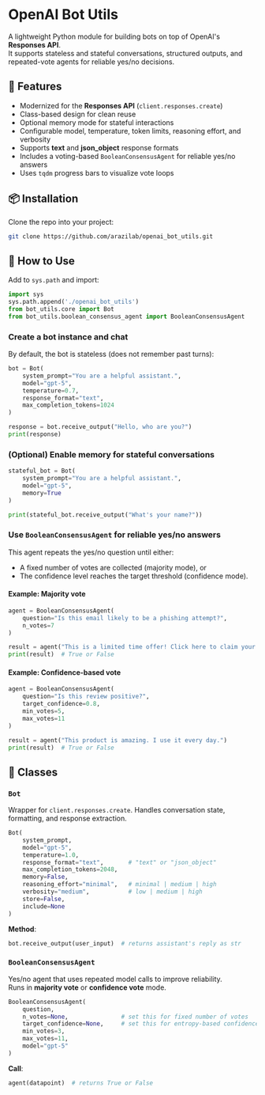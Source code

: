 # OpenAI Bot Utils

A lightweight Python module for building bots on top of OpenAI's **Responses API**.  
It supports stateless and stateful conversations, structured outputs, and repeated-vote agents for reliable yes/no decisions.

## 🧠 Features

- Modernized for the **Responses API** (`client.responses.create`)
- Class-based design for clean reuse
- Optional memory mode for stateful interactions
- Configurable model, temperature, token limits, reasoning effort, and verbosity
- Supports **text** and **json_object** response formats
- Includes a voting-based `BooleanConsensusAgent` for reliable yes/no answers
- Uses `tqdm` progress bars to visualize vote loops

## 📦 Installation

Clone the repo into your project:

```bash
git clone https://github.com/arazilab/openai_bot_utils.git
```

## 🧩 How to Use

Add to `sys.path` and import:

```python
import sys
sys.path.append('./openai_bot_utils')
from bot_utils.core import Bot
from bot_utils.boolean_consensus_agent import BooleanConsensusAgent
```

### Create a bot instance and chat

By default, the bot is stateless (does not remember past turns):

```python
bot = Bot(
    system_prompt="You are a helpful assistant.",
    model="gpt-5",
    temperature=0.7,
    response_format="text",
    max_completion_tokens=1024
)

response = bot.receive_output("Hello, who are you?")
print(response)
```

### (Optional) Enable memory for stateful conversations

```python
stateful_bot = Bot(
    system_prompt="You are a helpful assistant.",
    model="gpt-5",
    memory=True
)

print(stateful_bot.receive_output("What's your name?"))
```

### Use `BooleanConsensusAgent` for reliable yes/no answers

This agent repeats the yes/no question until either:
- A fixed number of votes are collected (majority mode), or
- The confidence level reaches the target threshold (confidence mode).

#### Example: Majority vote

```python
agent = BooleanConsensusAgent(
    question="Is this email likely to be a phishing attempt?",
    n_votes=7
)

result = agent("This is a limited time offer! Click here to claim your prize.")
print(result)  # True or False
```

#### Example: Confidence-based vote

```python
agent = BooleanConsensusAgent(
    question="Is this review positive?",
    target_confidence=0.8,
    min_votes=5,
    max_votes=11
)

result = agent("This product is amazing. I use it every day.")
print(result)  # True or False
```

## 🧱 Classes

### `Bot`

Wrapper for `client.responses.create`. Handles conversation state, formatting, and response extraction.

```python
Bot(
    system_prompt,
    model="gpt-5",
    temperature=1.0,
    response_format="text",       # "text" or "json_object"
    max_completion_tokens=2048,
    memory=False,
    reasoning_effort="minimal",   # minimal | medium | high
    verbosity="medium",           # low | medium | high
    store=False,
    include=None
)
```

**Method**:

```python
bot.receive_output(user_input)  # returns assistant's reply as str
```

### `BooleanConsensusAgent`

Yes/no agent that uses repeated model calls to improve reliability.  
Runs in **majority vote** or **confidence vote** mode.

```python
BooleanConsensusAgent(
    question,
    n_votes=None,               # set this for fixed number of votes
    target_confidence=None,     # set this for entropy-based confidence
    min_votes=3,
    max_votes=11,
    model="gpt-5"
)
```

**Call**:

```python
agent(datapoint)  # returns True or False
```
